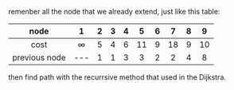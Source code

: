 remenber all the node that we already extend, just like this table:

|     node      |    1     |   2   |   3   |   4   |   5   |   6   |   7   |   8   |   9   |
| :-----------: | :------: | :---: | :---: | :---: | :---: | :---: | :---: | :---: | :---: |
|     cost      | $\infty$ |   5   |   4   |   6   |  11   |   9   |  18   |   9   |  10   |
| previous node |   ---    |   1   |   1   |   3   |   3   |   2   |   2   |   4   |   8   |

then find path with the recurrsive method that used in the Dijkstra.